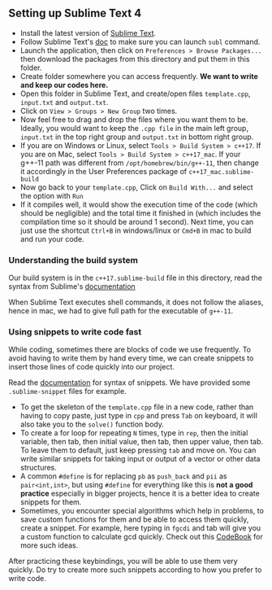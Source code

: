 ## Setting up Sublime Text 4
* Install the latest version of [Sublime Text](https://www.sublimetext.com/).
* Follow Sublime Text's [doc](https://www.sublimetext.com/docs/command_line.html) to make sure you can launch `subl` command.
* Launch the application, then click on `Preferences > Browse Packages...` then download the packages from this directory and put them in this folder.
* Create folder somewhere you can access frequently. **We want to write and keep our codes here.**
* Open this folder in Sublime Text, and create/open files `template.cpp`, `input.txt` and `output.txt`.
* Click on `View > Groups > New Group` two times.
* Now feel free to drag and drop the files where you want them to be. Ideally, you would want to keep the `.cpp file` in the main left group, `input.txt` in the top right group and `output.txt` in bottom right group.
* If you are on Windows or Linux, select `Tools > Build System > c++17`. If you are on Mac, select `Tools > Build System > c++17_mac`. If your g++-11 path was different from `/opt/homebrew/bin/g++-11`, then change it accordingly in the User Preferences package of `c++17_mac.sublime-build`
* Now go back to your `template.cpp`, Click on `Build With...` and select the option with `Run`
* If it compiles well, it would show the execution time of the code (which should be negligible) and the total time it finished in (which includes the compilation time so it should be around 1 second). Next time, you can just use the shortcut `Ctrl+B` in windows/linux or `Cmd+B` in mac to build and run your code.

### Understanding the build system
Our build system is in the `c++17.sublime-build` file in this directory, read the syntax from Sublime's [documentation](https://www.sublimetext.com/docs/build_systems.html)

When Sublime Text executes shell commands, it does not follow the aliases, hence in mac, we had to give full path for the executable of `g++-11`.

### Using snippets to write code fast
While coding, sometimes there are blocks of code we use frequently. To avoid having to write them by hand every time, we can create snippets to insert those lines of code quickly into our project.

Read the [documentation](https://docs.sublimetext.io/guide/extensibility/snippets.html) for syntax of snippets. We have provided some `.sublime-snippet` files for example.

* To get the skeleton of the `template.cpp` file in a new code, rather than having to copy paste, just type in `cpp` and press `Tab` on keyboard, it will also take you to the `solve()` function body.
* To create a for loop for repeating `N` times, type in `rep`, then the initial variable, then tab, then initial value, then tab, then upper value, then tab. To leave them to default, just keep pressing `tab` and move on. You can write similar snippets for taking input or output of a vector or other data structures.
* A common `#define` is for replacing `pb` as `push_back` and `pii` as `pair<int,int>`, but using `#define` for everything like this is **not a good practice** especially in bigger projects, hence it is a better idea to create snippets for them.
* Sometimes, you encounter special algorithms which help in problems, to save custom functions for them and be able to access them quickly, create a snippet. For example, here typing in `fgcdi` and tab will give you a custom function to calculate gcd quickly. Check out this [CodeBook](https://github.com/NavneelSinghal/CodeBook) for more such ideas.

After practicing these keybindings, you will be able to use them very quickly. Do try to create more such snippets according to how you prefer to write code.
